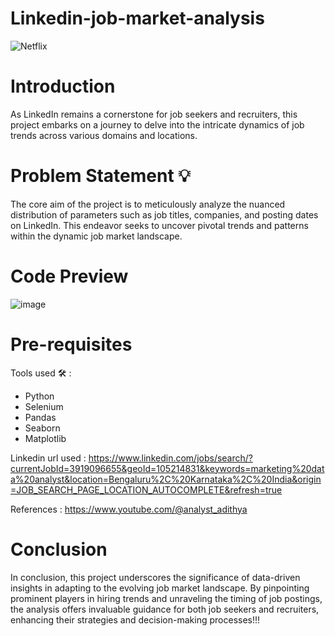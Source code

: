 # Linkedin-job-market-analysis

<img src="https://media.sproutsocial.com/uploads/2023/05/The-Complete-Guide-to-LinkedIn-Groups-V2-01.svg" title="Netflix" align="center"/>

# Introduction
As LinkedIn remains a cornerstone for job seekers and recruiters, this project embarks on a journey to delve into the intricate dynamics of job trends across various domains and locations.


# Problem Statement 💡
The core aim of the project is to meticulously analyze the nuanced distribution of parameters such as job titles, companies, and posting dates on LinkedIn. This endeavor seeks to uncover pivotal trends and patterns within the dynamic job market landscape.


# Code Preview
![image](https://github.com/Anmol-30/Linkedin-job-market-analysis/assets/57291255/0fedeb15-8ed8-472f-98dd-e5a82aa13783)


# Pre-requisites
Tools used 🛠️ :
- Python
- Selenium
- Pandas
- Seaborn
- Matplotlib

Linkedin url used :
https://www.linkedin.com/jobs/search/?currentJobId=3919096655&geoId=105214831&keywords=marketing%20data%20analyst&location=Bengaluru%2C%20Karnataka%2C%20India&origin=JOB_SEARCH_PAGE_LOCATION_AUTOCOMPLETE&refresh=true

References :
https://www.youtube.com/@analyst_adithya


# Conclusion
In conclusion, this project underscores the significance of data-driven insights in adapting to the evolving job market landscape. By pinpointing prominent players in hiring trends and unraveling the timing of job postings, the analysis offers invaluable guidance for both job seekers and recruiters, enhancing their strategies and decision-making processes!!!
